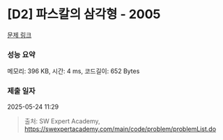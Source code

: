 # [D2] 파스칼의 삼각형 - 2005 

[문제 링크](https://swexpertacademy.com/main/code/problem/problemDetail.do?contestProbId=AV5P0-h6Ak4DFAUq) 

### 성능 요약

메모리: 396 KB, 시간: 4 ms, 코드길이: 652 Bytes

### 제출 일자

2025-05-24 11:29



> 출처: SW Expert Academy, https://swexpertacademy.com/main/code/problem/problemList.do